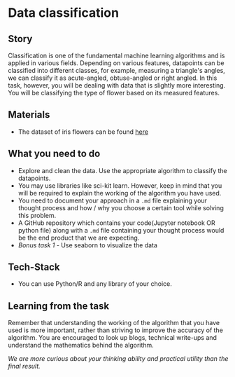 # Data classification

## Story

Classification is one of the fundamental machine learning algorithms and is applied in various fields. Depending on various features, datapoints can be classified into different classes, for example, measuring a triangle's angles, we can classify it as acute-angled, obtuse-angled or right angled. In this task, however, you will be dealing with data that is slightly more interesting. You will be classifying the type of flower based on its measured features.

## Materials
* The dataset of iris flowers can be found [here](https://archive.ics.uci.edu/ml/datasets/Iris)

## What you need to do

* Explore and clean the data. Use the appropriate algorithm to classify the datapoints.
* You may use libraries like sci-kit learn. However, keep in mind that you will be required to explain the working of the algorithm you have used.
* You need to document your approach in a `.md` file explaining your thought process and how / why you choose a certain tool while solving this problem.
* A GitHub repository which contains your code(Jupyter notebook OR python file) along with a `.md` file containing your thought process would be the end product that we are expecting. 
* _Bonus task 1_ - Use seaborn to visualize the data

## Tech-Stack
* You can use Python/R and any library of your choice.

## Learning from the task

Remember that understanding the working of the algorithm that you have used is more important, rather than striving to improve the accuracy of the algorithm. You are encouraged to look up blogs, technical write-ups and understand the mathematics behind the algorithm. 

_We are more curious about your thinking ability and practical utility than the final result._
